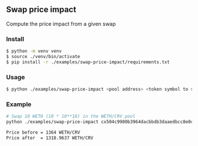 ## Swap price impact

Compute the price impact from a given swap

### Install
```bash
$ python -m venv venv
$ source ./venv/bin/activate
$ pip install -r ./examples/swap-price-impact/requirements.txt
```

### Usage

```bash
$ python ./examples/swap-price-impact <pool address> <token symbol to swap> <amount to swap>
```

### Example

```bash
# Swap 10 WETH (10 * 10**18) in the WETH/CRV pool
python ./examples/swap-price-impact cx504c9900b3964dacbbdb3daaedbcc8e0cc070f94 WETH 10000000000000000000
```

```bash
Price before = 1364 WETH/CRV
Price after  = 1318.9637 WETH/CRV
```